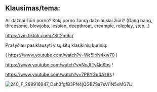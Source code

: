 ## Klausimas/tema:
Ar dažnai žiūri porno? Kokį porno žanrą dažniausiai žiūri? (Gang bang, threesome, blowjobs, lesbian, deepthroat, creampie, roleplay, step...)

https://vm.tiktok.com/ZStf2m9c/


Prašyčiau pasiklausyti visų šitų klasikinių kurinių:

( https://www.youtube.com/watch?v=Wc5IbN4xw70 )

https://www.youtube.com/watch?v=NoJfTyQd9bs !

https://www.youtube.com/watch?v=7PBYGu4Az8s !

![240_F_289916947_Deh3fgfB3PN4jQGB7Sa7sVi1N5xMG7iJ](https://user-images.githubusercontent.com/75223984/102280978-c755b980-3f36-11eb-905f-e73511b0975b.jpg)
